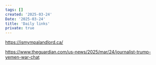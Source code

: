 ```yaml
---
tags: []
created: '2025-03-24'
Date: '2025-03-24'
title: 'Daily links'
private: true
---
```

https://ismympalandlord.ca/

https://www.theguardian.com/us-news/2025/mar/24/journalist-trump-yemen-war-chat


